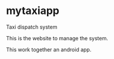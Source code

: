 # mytaxiapp
Taxi dispatch system

This is the website to manage the system.

This work together an android app.
